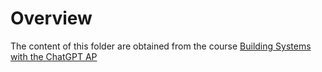 # Overview

The content of this folder are obtained from the course [Building Systems with the ChatGPT AP](https://learn.deeplearning.ai/chatgpt-building-system/lesson/1/introduction)